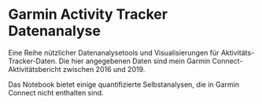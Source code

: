 # Garmin Activity Tracker Datenanalyse

Eine Reihe nützlicher Datenanalysetools und Visualisierungen für Aktivitäts-Tracker-Daten. Die hier angegebenen Daten sind mein Garmin Connect-Aktivitätsbericht zwischen 2016 und 2019.

Das Notebook bietet einige quantifizierte Selbstanalysen, die in Garmin Connect nicht enthalten sind.

